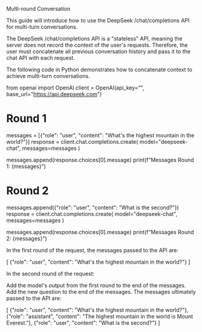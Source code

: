 Multi-round Conversation

This guide will introduce how to use the DeepSeek /chat/completions API for multi-turn conversations.

The DeepSeek /chat/completions API is a "stateless" API, meaning the server does not record the context of the user's requests. Therefore, the user must concatenate all previous conversation history and pass it to the chat API with each request.

The following code in Python demonstrates how to concatenate context to achieve multi-turn conversations.

from openai import OpenAI
client = OpenAI(api_key="<DeepSeek API Key>", base_url="https://api.deepseek.com")

# Round 1
messages = [{"role": "user", "content": "What's the highest mountain in the world?"}]
response = client.chat.completions.create(
    model="deepseek-chat",
    messages=messages
)

messages.append(response.choices[0].message)
print(f"Messages Round 1: {messages}")

# Round 2
messages.append({"role": "user", "content": "What is the second?"})
response = client.chat.completions.create(
    model="deepseek-chat",
    messages=messages
)

messages.append(response.choices[0].message)
print(f"Messages Round 2: {messages}")

In the first round of the request, the messages passed to the API are:

[
    {"role": "user", "content": "What's the highest mountain in the world?"}
]

In the second round of the request:

Add the model's output from the first round to the end of the messages.
Add the new question to the end of the messages.
The messages ultimately passed to the API are:

[
    {"role": "user", "content": "What's the highest mountain in the world?"},
    {"role": "assistant", "content": "The highest mountain in the world is Mount Everest."},
    {"role": "user", "content": "What is the second?"}
]
